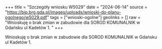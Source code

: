 +++
title = "Szczegóły wniosku W5029"
date = "2024-06-14"
source = "https://bip.brg.gda.pl/images/uploads/wnioski-do-planu-ogolnego/w5029.pdf"
tags = ["wnioski-ogolne"]
geolinks = []
raw = "Wnioskuję o brak zmian w zabudowie dla SOROD KOMUNALNIK w Gdańsku ul Kadetów 1. "
+++

Wnioskuję o brak zmian w zabudowie dla SOROD KOMUNALNIK w Gdańsku ul
Kadetów 1.



